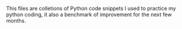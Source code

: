 This files are colletions of Python code snippets I used to practice my python coding, it also a benchmark of improvement for the next few months.
